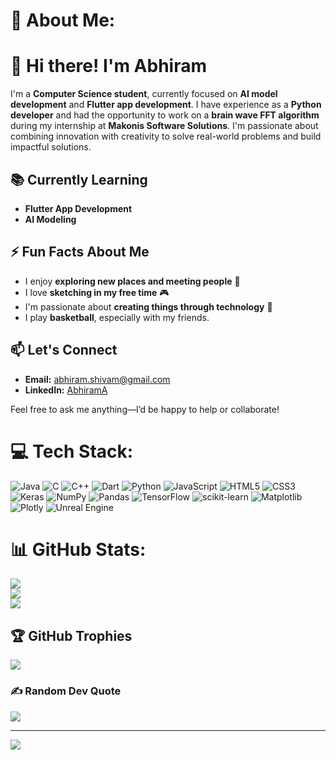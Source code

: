 # 💫 About Me:
# 👋 Hi there! I'm Abhiram

I'm a **Computer Science student**, currently focused on **AI model development** and **Flutter app development**. I have experience as a **Python developer** and had the opportunity to work on a **brain wave FFT algorithm** during my internship at **Makonis Software Solutions**. I'm passionate about combining innovation with creativity to solve real-world problems and build impactful solutions.

## 📚 Currently Learning  
- **Flutter App Development**  
- **AI Modeling**

## ⚡ Fun Facts About Me
- I enjoy **exploring new places and meeting people** 🤝
- I love **sketching in my free time** 🎮
- I'm passionate about **creating things through technology** 🎵
- I play **basketball**, especially with my friends.

## 📫 Let's Connect
- **Email:** abhiram.shivam@gmail.com
- **LinkedIn:** [AbhiramA](https://www.linkedin.com/in/abhiramadabala/)

Feel free to ask me anything—I’d be happy to help or collaborate!


# 💻 Tech Stack:
![Java](https://img.shields.io/badge/java-%23ED8B00.svg?style=for-the-badge&logo=openjdk&logoColor=white) ![C](https://img.shields.io/badge/c-%2300599C.svg?style=for-the-badge&logo=c&logoColor=white) ![C++](https://img.shields.io/badge/c++-%2300599C.svg?style=for-the-badge&logo=c%2B%2B&logoColor=white) ![Dart](https://img.shields.io/badge/dart-%230175C2.svg?style=for-the-badge&logo=dart&logoColor=white) ![Python](https://img.shields.io/badge/python-3670A0?style=for-the-badge&logo=python&logoColor=ffdd54) ![JavaScript](https://img.shields.io/badge/javascript-%23323330.svg?style=for-the-badge&logo=javascript&logoColor=%23F7DF1E) ![HTML5](https://img.shields.io/badge/html5-%23E34F26.svg?style=for-the-badge&logo=html5&logoColor=white) ![CSS3](https://img.shields.io/badge/css3-%231572B6.svg?style=for-the-badge&logo=css3&logoColor=white) ![Keras](https://img.shields.io/badge/Keras-%23D00000.svg?style=for-the-badge&logo=Keras&logoColor=white) ![NumPy](https://img.shields.io/badge/numpy-%23013243.svg?style=for-the-badge&logo=numpy&logoColor=white) ![Pandas](https://img.shields.io/badge/pandas-%23150458.svg?style=for-the-badge&logo=pandas&logoColor=white) ![TensorFlow](https://img.shields.io/badge/TensorFlow-%23FF6F00.svg?style=for-the-badge&logo=TensorFlow&logoColor=white) ![scikit-learn](https://img.shields.io/badge/scikit--learn-%23F7931E.svg?style=for-the-badge&logo=scikit-learn&logoColor=white) ![Matplotlib](https://img.shields.io/badge/Matplotlib-%23ffffff.svg?style=for-the-badge&logo=Matplotlib&logoColor=black) ![Plotly](https://img.shields.io/badge/Plotly-%233F4F75.svg?style=for-the-badge&logo=plotly&logoColor=white) ![Unreal Engine](https://img.shields.io/badge/unrealengine-%23313131.svg?style=for-the-badge&logo=unrealengine&logoColor=white)
# 📊 GitHub Stats:
![](https://github-readme-stats.vercel.app/api?username=AbhiramVSA&theme=dark&hide_border=false&include_all_commits=false&count_private=false)<br/>
![](https://github-readme-streak-stats.herokuapp.com/?user=AbhiramVSA&theme=dark&hide_border=false)<br/>
![](https://github-readme-stats.vercel.app/api/top-langs/?username=AbhiramVSA&theme=dark&hide_border=false&include_all_commits=false&count_private=false&layout=compact)

## 🏆 GitHub Trophies
![](https://github-profile-trophy.vercel.app/?username=AbhiramVSA&theme=radical&no-frame=false&no-bg=true&margin-w=4)

### ✍️ Random Dev Quote
![](https://quotes-github-readme.vercel.app/api?type=horizontal&theme=radical)

---
[![](https://visitcount.itsvg.in/api?id=AbhiramVSA&icon=0&color=0)](https://visitcount.itsvg.in)

<!-- Proudly created with GPRM ( https://gprm.itsvg.in ) -->
